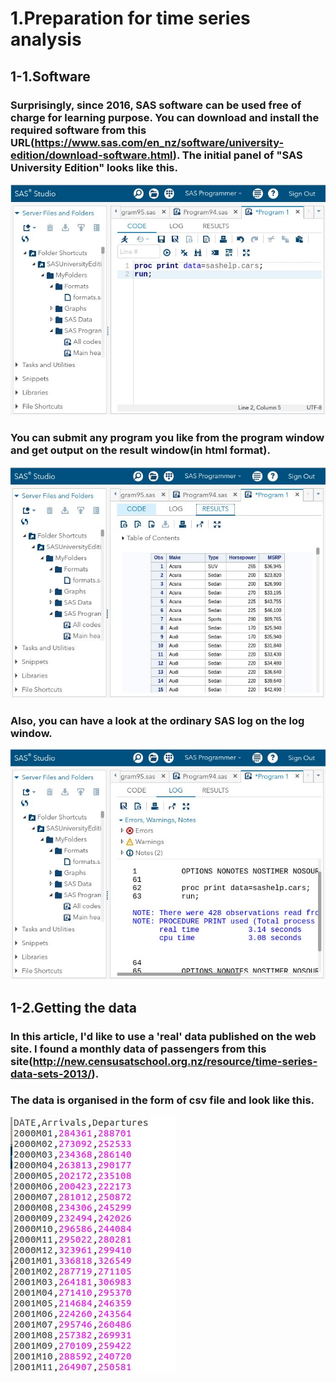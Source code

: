 # 1.Preparation for time series analysis 

## 1-1.Software
###   Surprisingly, since 2016, SAS software can be used free of charge for learning purpose. You can download and install the required software from this URL(https://www.sas.com/en_nz/software/university-edition/download-software.html). The initial panel of "SAS University Edition" looks like this.  
![SAS Studio](/images/SASStudio1.jpg)
### You can submit any program you like from the program window and get output on the result window(in html format).
![Result window](/images/SASStudioOutput.jpg)
### Also, you can have a look at the ordinary SAS log on the log window. 
![Log window](/images/SASStudioLog.jpg)
## 1-2.Getting the data
### In this article, I'd like to use a 'real' data published on the web site. I found a monthly data of passengers from this site(http://new.censusatschool.org.nz/resource/time-series-data-sets-2013/).
### The data is organised in the form of csv file and look like this.
 ![Data 'NZAirPassengers.csv'(partially displayed)](/images/NZAirPassengers.jpg)

